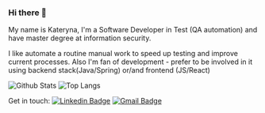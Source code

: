 ### Hi there 👋

My name is Kateryna, I'm a Software Developer in Test (QA automation) and have master degree at information security.

I like automate a routine manual work to speed up testing and improve current processes.
Also I'm fan of development - prefer to be involved in it using backend stack(Java/Spring) or/and frontend (JS/React)


![Github Stats](https://github-readme-stats.vercel.app/api?username=EkaterinaBurtseva&show_icons=true&count_private=true&include_all_commits=true&hide=stars)
![Top Langs](https://github-readme-stats.vercel.app/api/top-langs/?username=EkaterinaBurtseva&layout=compact)

Get in touch:
[![Linkedin Badge](https://img.shields.io/badge/-kateryna--burtseva-blue?style=flat&logo=Linkedin&logoColor=white&labelColor=blue&link=https://www.linkedin.com/in/kateryna-burtseva-31ba1092)](https://www.linkedin.com/in/kateryna-burtseva-31ba1092)
[![Gmail Badge](https://img.shields.io/badge/-katerynab-c14438?style=flat&logo=Gmail&logoColor=white&labelColor=c14438&link=mailto:burcevakate@gmail.com)](mailto:burcevakate@gmail.com)

<!--
**EkaterinaBurtseva/EkaterinaBurtseva** is a ✨ _special_ ✨ repository because its `README.md` (this file) appears on your GitHub profile.

Here are some ideas to get you started:

- 🔭 I’m currently working on ...
- 🌱 I’m currently learning ...
- 👯 I’m looking to collaborate on ...
- 🤔 I’m looking for help with ...
- 💬 Ask me about ...
- 📫 How to reach me: ...
- 😄 Pronouns: ...
- ⚡ Fun fact: ...
-->
